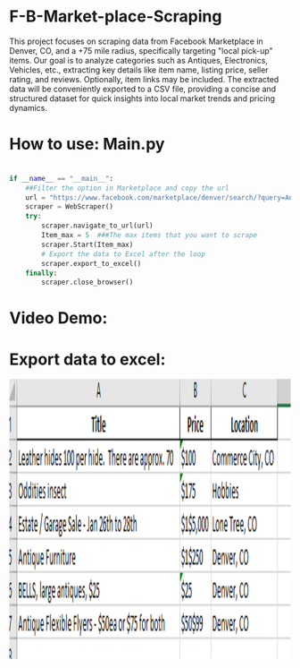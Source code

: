 # F-B-Market-place-Scraping
This project focuses on scraping data from Facebook Marketplace in Denver, CO, and a +75 mile radius, specifically targeting "local pick-up" items. Our goal is to analyze categories such as Antiques, Electronics, Vehicles, etc., extracting key details like item name, listing price, seller rating, and reviews. Optionally, item links may be included. The extracted data will be conveniently exported to a CSV file, providing a concise and structured dataset for quick insights into local market trends and pricing dynamics.


# How to use: Main.py
```python 

if __name__ == "__main__":
    ##Filter the option in Marketplace and copy the url
    url = "https://www.facebook.com/marketplace/denver/search/?query=Antiques%20%26%20Collectibles" 
    scraper = WebScraper()
    try:
        scraper.navigate_to_url(url)
        Item_max = 5  ###The max items that you want to scrape
        scraper.Start(Item_max)
        # Export the data to Excel after the loop
        scraper.export_to_excel()
    finally:
        scraper.close_browser()
```
# Video Demo:


# Export data to excel:
<img src="./Images\output_data.PNG" width="15000" height="500">

